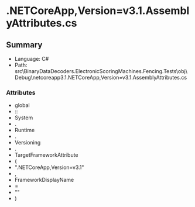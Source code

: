 ﻿# .NETCoreApp,Version=v3.1.AssemblyAttributes.cs

## Summary

* Language: C#
* Path: src\BinaryDataDecoders.ElectronicScoringMachines.Fencing.Tests\obj\Debug\netcoreapp3.1\.NETCoreApp,Version=v3.1.AssemblyAttributes.cs

### Attributes

 - global
 - ::
 - System
 - .
 - Runtime
 - .
 - Versioning
 - .
 - TargetFrameworkAttribute
 - (
 - ".NETCoreApp,Version=v3.1"
 - ,
 - FrameworkDisplayName
 - =
 - ""
 - )

